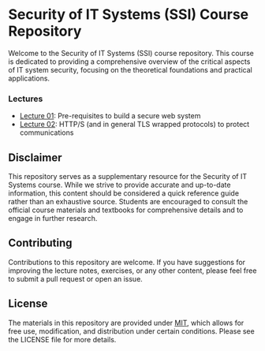 # Security of IT Systems (SSI) Course Repository

Welcome to the Security of IT Systems (SSI) course repository. This course is 
dedicated to providing a comprehensive overview of the critical aspects of IT system 
security, focusing on the theoretical foundations and practical applications. 

### Lectures

- [Lecture 01](Lecture01): Pre-requisites to build a secure web system
- [Lecture 02](Lecture02): HTTP/S (and in general TLS wrapped protocols) to protect communications

## Disclaimer

This repository serves as a supplementary resource for the Security of IT Systems course. While we strive to provide accurate and up-to-date information, this content should be considered a quick reference guide rather than an exhaustive source. Students are encouraged to consult the official course materials and textbooks for comprehensive details and to engage in further research.

## Contributing

Contributions to this repository are welcome. If you have suggestions for improving the lecture notes, exercises, or any other content, please feel free to submit a pull request or open an issue.

## License

The materials in this repository are provided under [MIT](https://opensource.org/license/mit), which allows for free use, modification, and distribution under certain conditions. Please see the LICENSE file for more details.


 